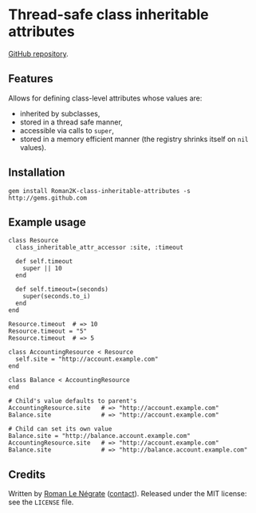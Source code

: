 # Thread-safe class inheritable attributes

[GitHub repository](https://github.com/Roman2K/class-inheritable-attributes).

## Features

Allows for defining class-level attributes whose values are:

* inherited by subclasses,
* stored in a thread safe manner,
* accessible via calls to `super`,
* stored in a memory efficient manner (the registry shrinks itself on `nil` values).

## Installation

    gem install Roman2K-class-inheritable-attributes -s http://gems.github.com

## Example usage

    class Resource
      class_inheritable_attr_accessor :site, :timeout
    
      def self.timeout
        super || 10
      end
    
      def self.timeout=(seconds)
        super(seconds.to_i)
      end
    end
  
    Resource.timeout  # => 10
    Resource.timeout = "5"
    Resource.timeout  # => 5
  
    class AccountingResource < Resource
      self.site = "http://account.example.com"
    end
  
    class Balance < AccountingResource
    end
  
    # Child's value defaults to parent's
    AccountingResource.site   # => "http://account.example.com"
    Balance.site              # => "http://account.example.com"
  
    # Child can set its own value
    Balance.site = "http://balance.account.example.com"
    AccountingResource.site   # => "http://account.example.com"
    Balance.site              # => "http://balance.account.example.com"

## Credits

Written by [Roman Le Négrate](http://roman.flucti.com) ([contact](mailto:roman.lenegrate@gmail.com)). Released under the MIT license: see the `LICENSE` file.
